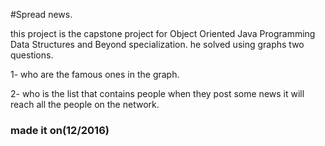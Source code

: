 #Spread news.

this project is the capstone project for Object Oriented Java Programming Data Structures and Beyond specialization.
he solved using graphs two questions.

1- who are the famous ones in the graph.

2- who is the list that contains people when they post some news it will reach all the people on the network.

### made it on(12/2016)
